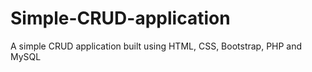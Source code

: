 # Simple-CRUD-application
A simple CRUD application built using HTML, CSS, Bootstrap, PHP and MySQL
